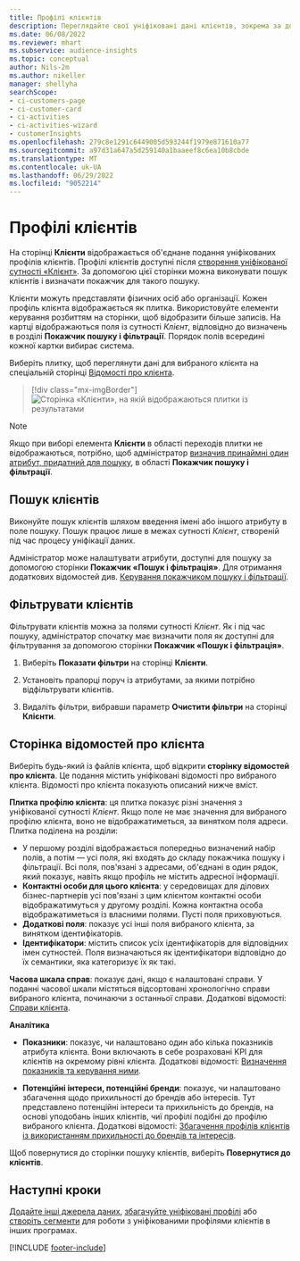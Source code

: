```yaml
---
title: Профілі клієнтів
description: Переглядайте свої уніфіковані дані клієнтів, зокрема за допомогою пошуку та фільтрування
ms.date: 06/08/2022
ms.reviewer: mhart
ms.subservice: audience-insights
ms.topic: conceptual
author: Nils-2m
ms.author: nikeller
manager: shellyha
searchScope:
- ci-customers-page
- ci-customer-card
- ci-activities
- ci-activities-wizard
- customerInsights
ms.openlocfilehash: 279c8e1291c6449005d593244f1979e871610a77
ms.sourcegitcommit: a97d31a647a5d259140a1baaeef8c6ea10b8cbde
ms.translationtype: MT
ms.contentlocale: uk-UA
ms.lasthandoff: 06/29/2022
ms.locfileid: "9052214"
---
```

# <a name="customer-profiles"></a>Профілі клієнтів

На сторінці **Клієнти** відображається об'єднане подання уніфікованих профілів клієнтів. Профілі клієнтів доступні після [створення уніфікованої сутності «Клієнт»](data-unification.md). За допомогою цієї сторінки можна виконувати пошук клієнтів і визначати покажчик для такого пошуку.

Клієнти можуть представляти фізичних осіб або організації. Кожен профіль клієнта відображається як плитка. Використовуйте елементи керування розбиттям на сторінки, щоб відобразити більше записів. На картці відображаються поля із сутності *Клієнт*, відповідно до визначень в розділі **Покажчик пошуку і фільтрації**. Порядок полів всередині кожної картки вибирає система.

Виберіть плитку, щоб переглянути дані для вибраного клієнта на спеціальній сторінці [Відомості про клієнта](customer-profiles.md#customer-details-page).

> [!div class="mx-imgBorder"]
> ![Сторінка «Клієнти», на якій відображаються плитки із результатами](media/customers-page-result-tiles-B2C.png "Сторінка «Клієнти», на якій відображаються плитки із результатами")

> [!NOTE]
> Якщо при виборі елемента **Клієнти** в області переходів плитки не відображаються, потрібно, щоб адміністратор [визначив принаймні один атрибут, придатний для пошуку](search-filter-index.md), в області **Покажчик пошуку і фільтрації**.

## <a name="search-for-customers"></a>Пошук клієнтів

Виконуйте пошук клієнтів шляхом введення імені або іншого атрибуту в поле пошуку. Пошук працює лише в межах сутності *Клієнт*, створеній під час процесу уніфікації даних.

Адміністратор може налаштувати атрибути, доступні для пошуку за допомогою сторінки **Покажчик «Пошук і фільтрація»**. Для отримання додаткових відомостей див. [Керування покажчиком пошуку і фільтрації](search-filter-index.md).

## <a name="filter-customers"></a>Фільтрувати клієнтів

Фільтрувати клієнтів можна за полями сутності *Клієнт*. Як і під час пошуку, адміністратор спочатку має визначити поля як доступні для фільтрування за допомогою сторінки **Покажчик «Пошук і фільтрація»**.

1. Виберіть **Показати фільтри** на сторінці **Клієнти**.

1. Установіть прапорці поруч із атрибутами, за якими потрібно відфільтрувати клієнтів.

1. Видаліть фільтри, вибравши параметр **Очистити фільтри** на сторінці **Клієнти**.

## <a name="customer-details-page"></a>Сторінка відомостей про клієнта

Виберіть будь-який із файлів клієнта, щоб відкрити **сторінку відомостей про клієнта**. Це подання містить уніфіковані відомості про вибраного клієнта. Відомості про клієнта показують описаний нижче вміст.

**Плитка профілю клієнта**: ця плитка показує різні значення з уніфікованої сутності *Клієнт*. Якщо поле не має значення для вибраного профілю клієнта, воно не відображатиметься, за винятком поля адреси. Плитка поділена на розділи:

- У першому розділі відображається попередньо визначений набір полів, а потім — усі поля, які входять до складу покажчика пошуку і фільтрації. Всі поля, пов'язані з адресами, об'єднані в один рядок, який показує, навіть якщо профіль не містить адресної інформації.
- **Контактні особи для цього клієнта**: у середовищах для ділових бізнес-партнерів усі пов'язані з цим клієнтом контактні особи відображатимуться у другому розділі. Кожна контактна особа відображатиметься із власними полями. Пусті поля приховуються.
- **Додаткові поля**: показує усі інші поля вибраного клієнта, за винятком ідентифікаторів.
- **Ідентифікатори**: містить список усіх ідентифікаторів для відповідних імен сутностей. Поля визначаються як ідентифікатори відповідно до їх семантики, яка категоризує їх як такі.

**Часова шкала справ**: показує дані, якщо є налаштовані справи. У поданні часової шкали містяться відсортовані хронологічно справи вибраного клієнта, починаючи з останньої справи. Додаткові відомості: [Справи клієнта](activities.md).

**Аналітика**

- **Показники**: показує, чи налаштовано один або кілька показників атрибута клієнта. Вони включають в себе розраховані KPI для клієнтів на окремому рівні клієнта. Додаткові відомості: [Визначення показників та керування ними](measures.md).

- **Потенційні інтереси, потенційні бренди**: показує, чи налаштовано збагачення щодо прихильності до брендів або інтересів. Тут представлено потенційні інтереси та прихильність до брендів, на основі уподобань інших клієнтів, чиї профілі подібні до профілю вибраного клієнта. Додаткові відомості: [Збагачення профілів клієнтів із використанням прихильності до брендів та інтересів](enrichment-microsoft.md).

Щоб повернутися до сторінки пошуку клієнтів, виберіть **Повернутися до клієнтів**.

## <a name="next-steps"></a>Наступні кроки

[Додайте інші джерела даних](data-sources.md), [збагачуйте уніфіковані профілі](enrichment-hub.md) або [створіть сегменти](segments.md) для роботи з уніфікованими профілями клієнтів в інших програмах.

[!INCLUDE [footer-include](includes/footer-banner.md)]
